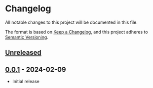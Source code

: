 # Changelog

All notable changes to this project will be documented in this file.

The format is based on [Keep a Changelog](https://keepachangelog.com/en/1.1.0/),
and this project adheres to [Semantic Versioning](https://semver.org/spec/v2.0.0.html).

## [Unreleased]

## [0.0.1] - 2024-02-09

- Initial release

[unreleased]: https://github.com/stefantaubert/zh-tts/compare/v0.0.1...HEAD
[0.0.1]: https://github.com/stefantaubert/zh-tts/releases/tag/v0.0.1

